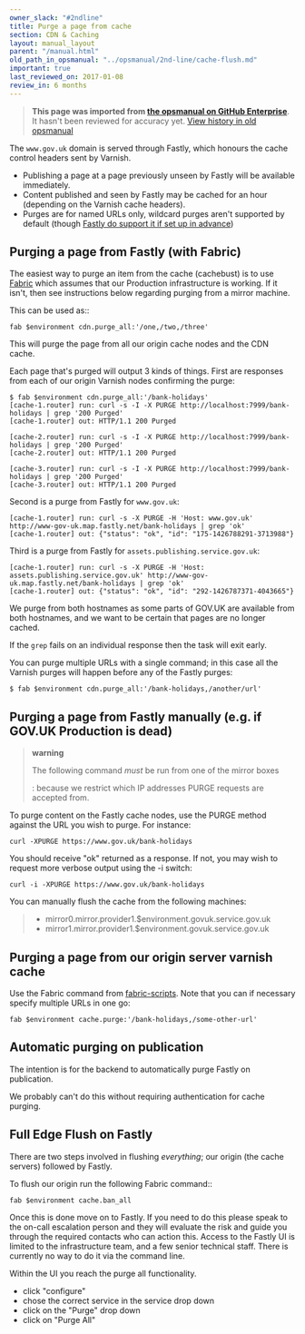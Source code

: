 ```yaml
---
owner_slack: "#2ndline"
title: Purge a page from cache
section: CDN & Caching
layout: manual_layout
parent: "/manual.html"
old_path_in_opsmanual: "../opsmanual/2nd-line/cache-flush.md"
important: true
last_reviewed_on: 2017-01-08
review_in: 6 months
---
```


> **This page was imported from [the opsmanual on GitHub Enterprise](https://github.com/alphagov/govuk-legacy-opsmanual)**.
It hasn't been reviewed for accuracy yet.
[View history in old opsmanual](https://github.com/alphagov/govuk-legacy-opsmanual/tree/master/2nd-line/cache-flush.md)


The `www.gov.uk` domain is served through Fastly, which honours the
cache control headers sent by Varnish.

-   Publishing a page at a page previously unseen by Fastly will be
    available immediately.
-   Content published and seen by Fastly may be cached for an hour
    (depending on the Varnish cache headers).
-   Purges are for named URLs only, wildcard purges aren't supported by
    default (though [Fastly do support it if set up in
    advance](https://docs.fastly.com/guides/purging/wildcard-purges))

## Purging a page from Fastly (with Fabric)

The easiest way to purge an item from the cache (cachebust) is to use
[Fabric](https://github.com/alphagov/fabric-scripts/blob/master/cdn.py)
which assumes that our Production infrastructure is working. If it
isn't, then see instructions below regarding purging from a mirror
machine.

This can be used as::

    fab $environment cdn.purge_all:'/one,/two,/three'

This will purge the page from all our origin cache nodes and the CDN
cache.

Each page that's purged will output 3 kinds of things. First are
responses from each of our origin Varnish nodes confirming the purge:

    $ fab $environment cdn.purge_all:'/bank-holidays'
    [cache-1.router] run: curl -s -I -X PURGE http://localhost:7999/bank-holidays | grep '200 Purged'
    [cache-1.router] out: HTTP/1.1 200 Purged

    [cache-2.router] run: curl -s -I -X PURGE http://localhost:7999/bank-holidays | grep '200 Purged'
    [cache-2.router] out: HTTP/1.1 200 Purged

    [cache-3.router] run: curl -s -I -X PURGE http://localhost:7999/bank-holidays | grep '200 Purged'
    [cache-3.router] out: HTTP/1.1 200 Purged

Second is a purge from Fastly for `www.gov.uk`:

    [cache-1.router] run: curl -s -X PURGE -H 'Host: www.gov.uk' http://www-gov-uk.map.fastly.net/bank-holidays | grep 'ok'
    [cache-1.router] out: {"status": "ok", "id": "175-1426788291-3713988"}

Third is a purge from Fastly for `assets.publishing.service.gov.uk`:

    [cache-1.router] run: curl -s -X PURGE -H 'Host: assets.publishing.service.gov.uk' http://www-gov-uk.map.fastly.net/bank-holidays | grep 'ok'
    [cache-1.router] out: {"status": "ok", "id": "292-1426787371-4043665"}

We purge from both hostnames as some parts of GOV.UK are available from
both hostnames, and we want to be certain that pages are no longer
cached.

If the `grep` fails on an individual response then the task will exit
early.

You can purge multiple URLs with a single command; in this case all the
Varnish purges will happen before any of the Fastly purges:

    $ fab $environment cdn.purge_all:'/bank-holidays,/another/url'

## Purging a page from Fastly manually (e.g. if GOV.UK Production is dead)

> **warning**
>
> The following command *must* be run from one of the mirror boxes
>
> :   because we restrict which IP addresses PURGE requests are
>     accepted from.
>
To purge content on the Fastly cache nodes, use the PURGE method against
the URL you wish to purge. For instance:

    curl -XPURGE https://www.gov.uk/bank-holidays

You should receive "ok" returned as a response. If not, you may wish to
request more verbose output using the -i switch:

    curl -i -XPURGE https://www.gov.uk/bank-holidays

You can manually flush the cache from the following machines:

> -   mirror0.mirror.provider1.\$environment.govuk.service.gov.uk
> -   mirror1.mirror.provider1.\$environment.govuk.service.gov.uk

## Purging a page from our origin server varnish cache

Use the Fabric command from
[fabric-scripts](https://github.com/alphagov/fabric-scripts). Note that
you can if necessary specify multiple URLs in one go:

    fab $environment cache.purge:'/bank-holidays,/some-other-url'

## Automatic purging on publication

The intention is for the backend to automatically purge Fastly on
publication.

We probably can't do this without requiring authentication for cache
purging.

## Full Edge Flush on Fastly

There are two steps involved in flushing *everything*; our origin (the
cache servers) followed by Fastly.

To flush our origin run the following Fabric command::

    fab $environment cache.ban_all

Once this is done move on to Fastly. If you need to do this please speak
to the on-call escalation person and they will evaluate the risk and
guide you through the required contacts who can action this. Access to
the Fastly UI is limited to the infrastructure team, and a few senior
technical staff. There is currently no way to do it via the command
line.

Within the UI you reach the purge all functionality.

-   click "configure"
-   chose the correct service in the service drop down
-   click on the "Purge" drop down
-   click on "Purge All"
